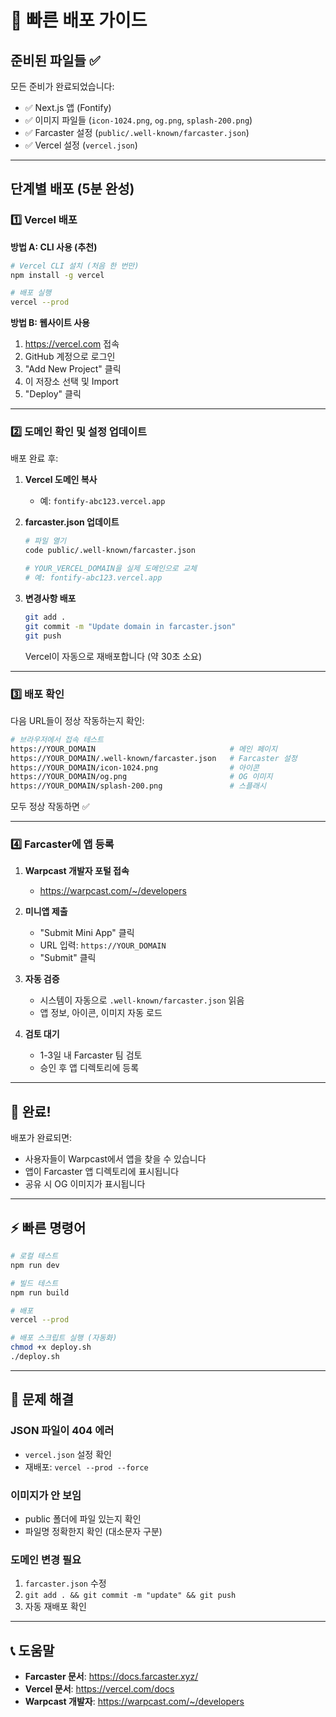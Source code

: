# 🚀 빠른 배포 가이드

## 준비된 파일들 ✅

모든 준비가 완료되었습니다:
- ✅ Next.js 앱 (Fontify)
- ✅ 이미지 파일들 (`icon-1024.png`, `og.png`, `splash-200.png`)
- ✅ Farcaster 설정 (`public/.well-known/farcaster.json`)
- ✅ Vercel 설정 (`vercel.json`)

---

## 단계별 배포 (5분 완성)

### 1️⃣ Vercel 배포

**방법 A: CLI 사용 (추천)**
```bash
# Vercel CLI 설치 (처음 한 번만)
npm install -g vercel

# 배포 실행
vercel --prod
```

**방법 B: 웹사이트 사용**
1. https://vercel.com 접속
2. GitHub 계정으로 로그인
3. "Add New Project" 클릭
4. 이 저장소 선택 및 Import
5. "Deploy" 클릭

---

### 2️⃣ 도메인 확인 및 설정 업데이트

배포 완료 후:

1. **Vercel 도메인 복사**
   - 예: `fontify-abc123.vercel.app`

2. **farcaster.json 업데이트**
   ```bash
   # 파일 열기
   code public/.well-known/farcaster.json
   
   # YOUR_VERCEL_DOMAIN을 실제 도메인으로 교체
   # 예: fontify-abc123.vercel.app
   ```

3. **변경사항 배포**
   ```bash
   git add .
   git commit -m "Update domain in farcaster.json"
   git push
   ```
   
   Vercel이 자동으로 재배포합니다 (약 30초 소요)

---

### 3️⃣ 배포 확인

다음 URL들이 정상 작동하는지 확인:

```bash
# 브라우저에서 접속 테스트
https://YOUR_DOMAIN                              # 메인 페이지
https://YOUR_DOMAIN/.well-known/farcaster.json   # Farcaster 설정
https://YOUR_DOMAIN/icon-1024.png                # 아이콘
https://YOUR_DOMAIN/og.png                       # OG 이미지
https://YOUR_DOMAIN/splash-200.png               # 스플래시
```

모두 정상 작동하면 ✅

---

### 4️⃣ Farcaster에 앱 등록

1. **Warpcast 개발자 포털 접속**
   - https://warpcast.com/~/developers

2. **미니앱 제출**
   - "Submit Mini App" 클릭
   - URL 입력: `https://YOUR_DOMAIN`
   - "Submit" 클릭

3. **자동 검증**
   - 시스템이 자동으로 `.well-known/farcaster.json` 읽음
   - 앱 정보, 아이콘, 이미지 자동 로드

4. **검토 대기**
   - 1-3일 내 Farcaster 팀 검토
   - 승인 후 앱 디렉토리에 등록

---

## 🎉 완료!

배포가 완료되면:
- 사용자들이 Warpcast에서 앱을 찾을 수 있습니다
- 앱이 Farcaster 앱 디렉토리에 표시됩니다
- 공유 시 OG 이미지가 표시됩니다

---

## ⚡ 빠른 명령어

```bash
# 로컬 테스트
npm run dev

# 빌드 테스트
npm run build

# 배포
vercel --prod

# 배포 스크립트 실행 (자동화)
chmod +x deploy.sh
./deploy.sh
```

---

## 🔧 문제 해결

### JSON 파일이 404 에러
- `vercel.json` 설정 확인
- 재배포: `vercel --prod --force`

### 이미지가 안 보임
- public 폴더에 파일 있는지 확인
- 파일명 정확한지 확인 (대소문자 구분)

### 도메인 변경 필요
1. `farcaster.json` 수정
2. `git add . && git commit -m "update" && git push`
3. 자동 재배포 확인

---

## 📞 도움말

- **Farcaster 문서**: https://docs.farcaster.xyz/
- **Vercel 문서**: https://vercel.com/docs
- **Warpcast 개발자**: https://warpcast.com/~/developers

